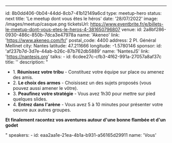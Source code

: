 ---
id: 8b0dd406-0b04-44dd-8cb7-41b12149a6cd
type: meetup-hero
status: next
title: 'Le meetup dont vous êtes le héros'
date: '28/07/2022'
image: /images/meetup/casque.png
ticketsUrl: https://www.eventbrite.fr/e/billets-le-meetup-dont-vous-etes-le-heros-4-381650796807
venue:
    id: 2a8bf286-0930-486c-850b-7dca3e47978a
    name: 'Akeneo'
    link: 'https://www.akeneo.com/fr/'
    postal_code: 4400
    address: 2 Pl. Général Mellinet
    city: Nantes
    latitude: 47.211666
    longitude: -1.5780146
sponsor:
    id: 'af237b7d-3d7e-44ab-b26c-87b762db5889'
    name: 'NantesJS'
    link: 'https://nantesjs.org'
talks:
    -
        id: 6cdee27c-cfb3-4f62-991a-27057a8af37c
        title: ''
        description: "
          <ul style='margin-left:0;'>
            <li>1. <strong>Réunissez votre tribu</strong> - Constituez votre équipe sur place ou amenez des amis.</li>
            <li>2. <strong>Le choix des armes</strong> - Choisissez un des sujets proposés (vous pouvez aussi amener le vôtre).</li>
            <li>3. <strong>Peaufinez votre stratégie</strong> - Vous avez 1h30 pour mettre sur pied quelques slides.</li>
            <li>4. <strong>Entrez dans l'arène</strong> - Vous avez 5 à 10 minutes pour présenter votre oeuvre aux autres groupes.</li>
          </ul>
          <p><strong>Et finalement racontez vos aventures autour d'une bonne flambée et d'un godet</strong></p>"
        speakers:
            -
                id: eaa2aa1e-21ea-4b1a-b931-a56165d29911
                name: 'Vous'

